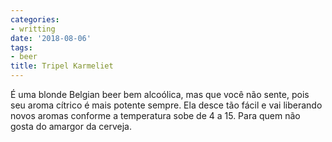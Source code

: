 ```yaml
---
categories:
- writting
date: '2018-08-06'
tags:
- beer
title: Tripel Karmeliet
---
```


É uma blonde Belgian beer bem alcoólica, mas que você não sente, pois seu aroma cítrico é mais potente sempre. Ela desce tão fácil e vai liberando novos aromas conforme a temperatura sobe de 4 a 15. Para quem não gosta do amargor da cerveja.
